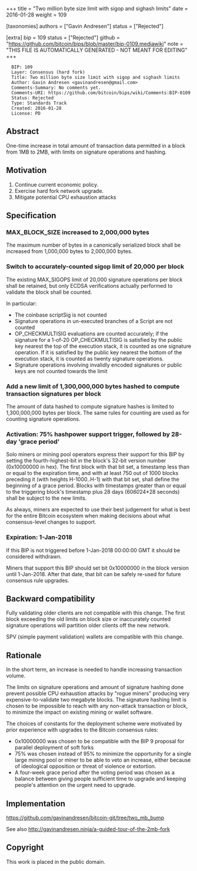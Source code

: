 
+++
title = "Two million byte size limit with sigop and sighash limits"
date = 2016-01-28
weight = 109

[taxonomies]
authors = ["Gavin Andresen"]
status = ["Rejected"]

[extra]
bip = 109
status = ["Rejected"]
github = "https://github.com/bitcoin/bips/blob/master/bip-0109.mediawiki"
note = "THIS FILE IS AUTOMATICALLY GENERATED - NOT MEANT FOR EDITING"
+++

```
  BIP: 109
  Layer: Consensus (hard fork)
  Title: Two million byte size limit with sigop and sighash limits
  Author: Gavin Andresen <gavinandresen@gmail.com>
  Comments-Summary: No comments yet.
  Comments-URI: https://github.com/bitcoin/bips/wiki/Comments:BIP-0109
  Status: Rejected
  Type: Standards Track
  Created: 2016-01-28
  License: PD
```

<h2>Abstract</h2>


One-time increase in total amount of transaction data permitted in a block from 1MB to 2MB, with limits on signature operations and hashing.

<h2>Motivation</h2>


1.  Continue current economic policy.
1.  Exercise hard fork network upgrade.
1.  Mitigate potential CPU exhaustion attacks


<h2>Specification</h2>


<h3> MAX_BLOCK_SIZE increased to 2,000,000 bytes </h3>


The maximum number of bytes in a canonically serialized block shall be increased from
1,000,000 bytes to 2,000,000 bytes.

<h3> Switch to accurately-counted sigop limit of 20,000 per block </h3>


The existing MAX_SIGOPS limit of 20,000 signature operations per block shall be retained,
but only ECDSA verifications actually performed to validate the block shall be counted.

In particular:

*  The coinbase scriptSig is not counted
*  Signature operations in un-executed branches of a Script are not counted
*  OP_CHECKMULTISIG evaluations are counted accurately; if the signature for a 1-of-20 OP_CHECKMULTISIG is satisfied by the public key nearest the top of the execution stack, it is counted as one signature operation. If it is satisfied by the public key nearest the bottom of the execution stack, it is counted as twenty signature operations.
*  Signature operations involving invalidly encoded signatures or public keys are not counted towards the limit


<h3> Add a new limit of 1,300,000,000 bytes hashed to compute transaction signatures per block </h3>


The amount of data hashed to compute signature hashes is limited to 1,300,000,000 bytes per block. The same rules for counting are used as for counting signature operations.

<h3> Activation: 75% hashpower support trigger, followed by 28-day 'grace period' </h3>


Solo miners or mining pool operators express their support for this BIP by setting the fourth-highest-bit in the block's 32-bit version number (0x10000000 in hex). The first block with that bit set, a timestamp less than or equal to the expiration time, and with at least 750 out of 1000 blocks preceding it (with heights H-1000..H-1) with that bit set, shall define the beginning of a grace period. Blocks with timestamps greater than or equal to the triggering block's timestamp plus 28 days (60*60*24*28 seconds) shall be subject to the new limits.

As always, miners are expected to use their best judgement for what is best for the entire Bitcoin ecosystem when making decisions about what consensus-level changes to support.

<h3> Expiration: 1-Jan-2018 </h3>


If this BIP is not triggered before 1-Jan-2018 00:00:00 GMT it should be considered withdrawn.

Miners that support this BIP should set bit 0x10000000 in the block version until 1-Jan-2018. After that date, that bit can be safely re-used for future consensus rule upgrades.

<h2>Backward compatibility</h2>


Fully validating older clients are not compatible with this change.
The first block exceeding the old limits on block size or inaccurately counted signature operations will partition older clients off the new network.

SPV (simple payment validation) wallets are compatible with this change.

<h2>Rationale</h2>


In the short term, an increase is needed to handle increasing transaction volume.

The limits on signature operations and amount of signature hashing done prevent possible CPU exhaustion attacks by "rogue miners" producing very expensive-to-validate two megabyte blocks. The signature hashing limit is chosen to be impossible to reach with any non-attack transaction or block, to minimize the impact on existing mining or wallet software.

The choices of constants for the deployment scheme were motivated by prior experience with upgrades to the Bitcoin consensus rules:

*  0x10000000 was chosen to be compatible with the BIP 9 proposal for parallel deployment of soft forks
*  75% was chosen instead of 95% to minimize the opportunity for a single large mining pool or miner to be able to veto an increase, either because of ideological opposition or threat of violence or extortion.
*  A four-week grace period after the voting period was chosen as a balance between giving people sufficient time to upgrade and keeping people's attention on the urgent need to upgrade.


<h2>Implementation</h2>


https://github.com/gavinandresen/bitcoin-git/tree/two_mb_bump

See also http://gavinandresen.ninja/a-guided-tour-of-the-2mb-fork

<h2>Copyright</h2>


This work is placed in the public domain.

